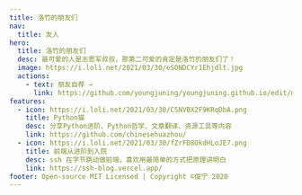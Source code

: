 ```yaml
---
title: 洛竹的朋友们
nav:
  title: 友人
hero:
  title: 洛竹的朋友们
  desc: 最可爱的人是志愿军叔叔，那第二可爱的肯定是洛竹的朋友们了！
  image: https://i.loli.net/2021/03/30/eSONDCYr1Ehjdlt.jpg
  actions:
    - text: 朋友自荐 →
      link: https://github.com/youngjuning/youngjuning.github.io/edit/main/docs/friends/index.md
features:
  - icon: https://i.loli.net/2021/03/30/CSNVBX2F9KRqDbA.png
    title: Python猫
    desc: 分享Python进阶、Python哲学、文章翻译、资源工具等内容
    link: https://github.com/chinesehuazhou/
  - icon: https://i.loli.net/2021/03/30/fZrFD8OkdHLoJE7.png
    title: 前端从进阶到入院
    desc: ssh 在字节跳动做前端，喜欢用最简单的方式把原理讲明白
    link: https://ssh-blog.vercel.app/
footer: Open-source MIT Licensed | Copyright ©俊宁 2020
---
```

